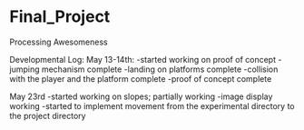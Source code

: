 # Final_Project
Processing Awesomeness

Developmental Log:
May 13-14th: 
  -started working on proof of concept
  -jumping mechanism complete
  -landing on platforms complete
  -collision with the player and the platform complete
  -proof of concept complete

May 23rd
  -started working on slopes; partially working
  -image display working
  -started to implement movement from the experimental directory to the project directory
  
